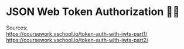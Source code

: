 # JSON Web Token Authorization 👮🏻

Sources: <br>
https://coursework.vschool.io/token-auth-with-jwts-part1/ <br>
https://coursework.vschool.io/token-auth-with-jwts-part2/
